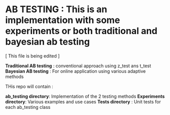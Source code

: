 # AB TESTING  : This is an implementation with some experiments or both traditional and bayesian ab testing

[ This file is being edited ]

**Traditional AB testing** : conventional approach using z_test ans t_test
**Bayesian AB testing** : For online application using various adaptive methods

THis repo will contain :

**ab_testing directory**: Implementation of the 2 testing methods
**Experiments directory**: Various examples and use cases
**Tests directory** : Unit tests for each ab_testing class
